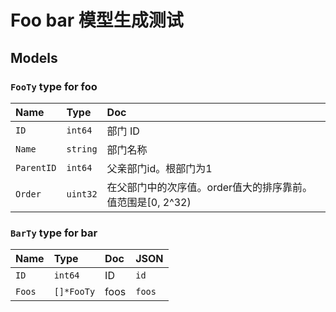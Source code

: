 # Foo bar 模型生成测试

## Models

### `FooTy` type for foo

Name|Type|Doc
:---|:---|:--
`ID`|`int64`|部门 ID
`Name`|`string`|部门名称
`ParentID`|`int64`|父亲部门id。根部门为1
`Order`|`uint32`|在父部门中的次序值。order值大的排序靠前。值范围是[0, 2^32)

### `BarTy` type for bar

Name|Type|Doc|JSON
:---|:---|:--|:---
`ID`|`int64`|ID|`id`
`Foos`|`[]*FooTy`|foos|`foos`
